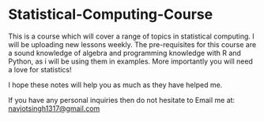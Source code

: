 # Statistical-Computing-Course

This is a course which will cover a range of topics in statistical computing. I will be uploading new lessons weekly. The pre-requisites for this course are a sound knowledge of algebra and programming knowledge with R and Python, as i will be using them in examples. More importantly you will need a love for statistics! 

I hope these notes will help you as much as they have helped me.  

If you have any personal inquiries then do not hesitate to Email me at: navjotsingh1317@gmail.com
